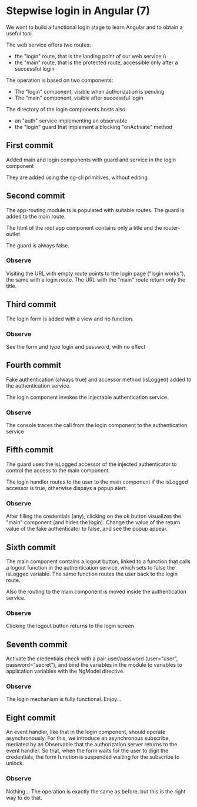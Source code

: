 # Stepwise login in Angular (7)

We want to build a functional login stage to learn Angular and to obtain a useful tool.

The web service offers two routes:

- the "login" route, that is the landing point of our web service,ù
- the "main" route, that is the protected route, accessible only after a successful login

The operation is based on two components:

- The "login" component, visible when authorization is pending
- The "main" component, visible after successful login

The directory of the login components hosts also:

- an "auth" service implementing an observable
- the "login" guard that implement a blocking "onActivate" method

## First commit

Added main and login components with guard and service in the login component

They are added using the ng-cli primitives, without editing

## Second commit

The app-routing.module.ts is populated with suitable routes. The guard is added to the main route.

The html of the root app component contains only a title and the router-outlet.

The guard is always false.

### Observe

Visiting the URL with empty route points to the login page ("login works"), the same with a login route. The URL with the "main" route return only the title.

##  Third commit

The login form is added with a view and no function.

### Observe

See the form and type login and password, with no effect

## Fourth commit

Fake authentication (always true) and accessor method (isLogged) added to the authentication service.

The login component invokes the injectable authentication service.

### Observe

The console traces the call from the login component to the authentication service

## Fifth commit

The guard uses the isLogged accessor of the injected authenticator to control the access to the main component.

The login handler routes to the user to the main component if the isLogged accessor is true, otherwise dispays a popup alert.

### Observe

After filling the credentials (any), clicking on the ok button visualizes the "main" component (and hides the login). Change the value of the return value of the fake authenticator to false, and see the popup appear.

## Sixth commit

The main component contains a logout button, linked to a function that calls a logout function in the authentication service, which sets to false the isLogged variable. The same function routes the user back to the login route.

Also the routing to the main component is moved inside the authentication service.

### Observe

Clicking the logout button returns to the login screen

## Seventh commit

Activate the credentials check with a pair user/password (user="user", password="secret"), and bind the variables in the module to variables to application variables with the NgModel directive.

### Observe

The login mechanism is fully functional. Enjoy...

## Eight commit

An event handler, like that in the login component, should operate asynchronously. For this, we introduce an asynchronous subscribe, mediated by an Observable that the authorization server returns to the event handler.
So that, when the form waits for the user to digit the credentials, the form function is suspended waiting for the subscribe to unlock. 

### Observe

Nothing... The operation is exactly the same as before, but this is the right way to do that.

